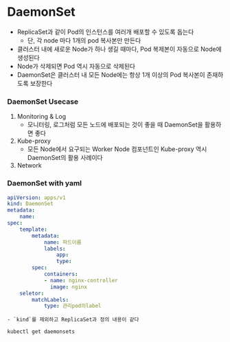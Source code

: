 # DaemonSet
- ReplicaSet과 같이 Pod의 인스턴스를 여러개 배포할 수 있도록 돕는다
    - 단, 각 node 마다 1개의 pod 복사본만 만든다
- 클러스터 내에 새로운 Node가 하나 생길 때마다, Pod 복제본이 자동으로 Node에 생성된다
- Node가 삭제되면 Pod 역시 자동으로 삭제된다
- DaemonSet은 클러스터 내 모든 Node에는 항상 1개 이상의 Pod 복사본이 존재하도록 보장한다

### DaemonSet Usecase
1. Monitoring & Log
    - 모니터링, 로그처럼 모든 노드에 배포되는 것이 좋을 때 DaemonSet을 활용하면 좋다
2. Kube-proxy
    - 모든 Node에서 요구되는 Worker Node 컴포넌트인 Kube-proxy 역시 DaemonSet의 활용 사례이다
3. Network

### DaemonSet with yaml
```yaml
apiVersion: apps/v1
kind: DaemonSet
metadata:
    name:
spec:
    template:
        metadata:
            name: 파드이름
            labels:
                app: 
                type:
        spec:
            containers:
            - name: nginx-controller
              image: nginx
    seletor:
        matchLabels: 
            type: 관리pod의label

```
    - `kind`를 제외하고 ReplicaSet과 정의 내용이 같다

```shell
kubectl get daemonsets
```